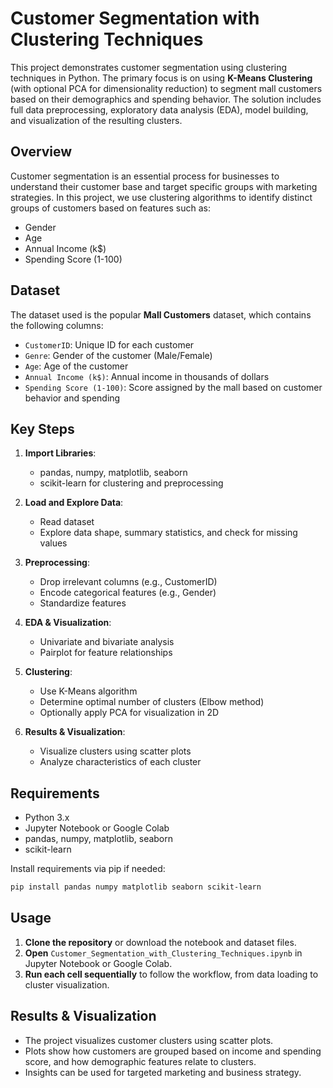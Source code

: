 # Customer Segmentation with Clustering Techniques

This project demonstrates customer segmentation using clustering techniques in Python. The primary focus is on using **K-Means Clustering** (with optional PCA for dimensionality reduction) to segment mall customers based on their demographics and spending behavior. The solution includes full data preprocessing, exploratory data analysis (EDA), model building, and visualization of the resulting clusters.

## Overview

Customer segmentation is an essential process for businesses to understand their customer base and target specific groups with marketing strategies. In this project, we use clustering algorithms to identify distinct groups of customers based on features such as:

- Gender
- Age
- Annual Income (k$)
- Spending Score (1-100)

## Dataset

The dataset used is the popular **Mall Customers** dataset, which contains the following columns:

- `CustomerID`: Unique ID for each customer
- `Genre`: Gender of the customer (Male/Female)
- `Age`: Age of the customer
- `Annual Income (k$)`: Annual income in thousands of dollars
- `Spending Score (1-100)`: Score assigned by the mall based on customer behavior and spending

## Key Steps

1. **Import Libraries**:
   - pandas, numpy, matplotlib, seaborn
   - scikit-learn for clustering and preprocessing

2. **Load and Explore Data**:
   - Read dataset
   - Explore data shape, summary statistics, and check for missing values

3. **Preprocessing**:
   - Drop irrelevant columns (e.g., CustomerID)
   - Encode categorical features (e.g., Gender)
   - Standardize features

4. **EDA & Visualization**:
   - Univariate and bivariate analysis
   - Pairplot for feature relationships

5. **Clustering**:
   - Use K-Means algorithm
   - Determine optimal number of clusters (Elbow method)
   - Optionally apply PCA for visualization in 2D

6. **Results & Visualization**:
   - Visualize clusters using scatter plots
   - Analyze characteristics of each cluster

## Requirements

- Python 3.x
- Jupyter Notebook or Google Colab
- pandas, numpy, matplotlib, seaborn
- scikit-learn

Install requirements via pip if needed:
```bash
pip install pandas numpy matplotlib seaborn scikit-learn
```

## Usage

1. **Clone the repository** or download the notebook and dataset files.
2. **Open** `Customer_Segmentation_with_Clustering_Techniques.ipynb` in Jupyter Notebook or Google Colab.
3. **Run each cell sequentially** to follow the workflow, from data loading to cluster visualization.

## Results & Visualization

- The project visualizes customer clusters using scatter plots.
- Plots show how customers are grouped based on income and spending score, and how demographic features relate to clusters.
- Insights can be used for targeted marketing and business strategy.

